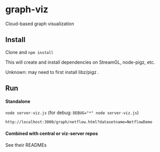 graph-viz
=========

Cloud-based graph visualization

## Install

Clone and ```npm install```

This will create and install dependencies on StreamGL, node-pigz, etc. 

Unknown: may need to first install libz/pigz . 

## Run

#### Standalone


```node server-viz.js``` (for debug: ```DEBUG="*" node server-viz.js```)



```http://localhost:3000/graph/netflow.html?datasetname=NetflowDemo```



#### Combined with central or viz-server repos

See their READMEs



